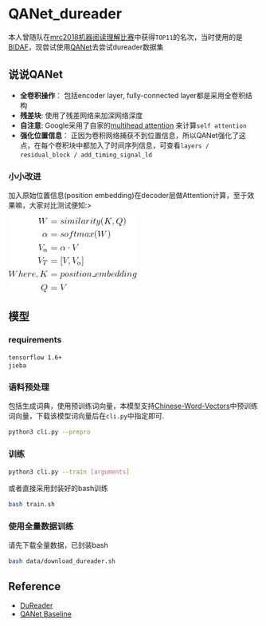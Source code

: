 # QANet_dureader

本人曾随队在[mrc2018机器阅读理解比赛](http://mrc2018.cipsc.org.cn/)中获得`TOP11`的名次，当时使用的是[BIDAF](https://arxiv.org/abs/1611.01603)，现尝试使用[QANet](https://arxiv.org/abs/1804.09541)去尝试dureader数据集

## 说说QANet
- **全卷积操作**： 包括encoder layer, fully-connected layer都是采用全卷积结构
- **残差块**: 使用了残差网络来加深网络深度
- **自注意**: Google采用了自家的[multihead attention](https://arxiv.org/abs/1706.03762) 来计算`self attention`
- **强化位置信息**： 正因为卷积网络捕获不到位置信息，所以QANet强化了这点，在每个卷积块中都加入了时间序列信息，可查看`layers / residual_block / add_timing_signal_ld`

### 小小改进
加入原始位置信息(position embedding)在decoder层做Attention计算，至于效果嘛，大家对比测试便知:>

![equation](./images/equation.png)

## 模型

### requirements
```
tensorflow 1.6+
jieba
```

### 语料预处理
包括生成词典，使用预训练词向量，本模型支持[Chinese-Word-Vectors](https://github.com/Embedding/Chinese-Word-Vectors)中预训练词向量，下载该模型词向量后在`cli.py`中指定即可.

```bash
python3 cli.py --prepro
```

### 训练
```bash
python3 cli.py --train [arguments]
```

或者直接采用封装好的bash训练
```bash
bash train.sh
```
### 使用全量数据训练
请先下载全量数据，已封装bash
```bash
bash data/download_dureader.sh
```

## Reference
- [DuReader](https://github.com/baidu/DuReader)
- [QANet Baseline](https://github.com/NLPLearn/QANet)
